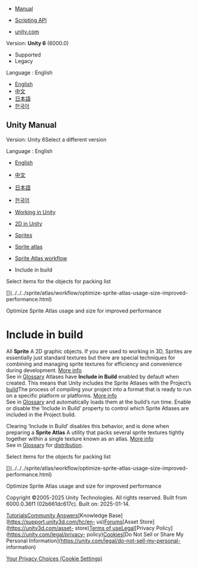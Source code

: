 [](https://docs.unity3d.com)

  * [Manual](../Manual/index.html)
  * [Scripting API](../ScriptReference/index.html)

  * [unity.com](https://unity.com/)

Version: **Unity 6** (6000.0)

  * Supported
  * Legacy

Language : English

  * [English](/Manual/sprite/atlas/workflow/include-build.html)
  * [中文](/cn/current/Manual/sprite/atlas/workflow/include-build.html)
  * [日本語](/ja/current/Manual/sprite/atlas/workflow/include-build.html)
  * [한국어](/kr/current/Manual/sprite/atlas/workflow/include-build.html)

[](https://docs.unity3d.com)

## Unity Manual

Version: Unity 6Select a different version

Language : English

  * [English](/Manual/sprite/atlas/workflow/include-build.html)
  * [中文](/cn/current/Manual/sprite/atlas/workflow/include-build.html)
  * [日本語](/ja/current/Manual/sprite/atlas/workflow/include-build.html)
  * [한국어](/kr/current/Manual/sprite/atlas/workflow/include-build.html)

  * [Working in Unity](../../../working-in-unity.html)
  * [2D in Unity](../../../Unity2D.html)
  * [Sprites](../../../sprite/sprite-landing.html)
  * [Sprite atlas](../../../sprite/atlas/atlas-landing.html)
  * [Sprite Atlas workflow](../../../sprite/atlas/workflow/workflow-landing.html)
  * Include in build

[](../../../sprite/atlas/workflow/select-items-objects-packing-list.html)

Select items for the objects for packing list

[](../../../sprite/atlas/workflow/optimize-sprite-atlas-usage-size-improved-
performance.html)

Optimize Sprite Atlas usage and size for improved performance

# Include in build

All **Sprite** A 2D graphic objects. If you are used to working in 3D, Sprites
are essentially just standard textures but there are special techniques for
combining and managing sprite textures for efficiency and convenience during
development. [More info](../../../sprite/sprite-landing.html)  
See in [Glossary](../../../Glossary.html#Sprite) Atlases have **Include in
Build** enabled by default when created. This means that Unity includes the
Sprite Atlases with the Project’s [build](../../../PublishingBuilds.html)The
process of compiling your project into a format that is ready to run on a
specific platform or platforms. [More info](../../../BuildSettings.html)  
See in [Glossary](../../../Glossary.html#build) and automatically loads them
at the build’s run time. Enable or disable the ‘Include in Build’ property to
control which Sprite Atlases are included in the Project build.

Clearing ‘Include in Build’ disables this behavior, and is done when preparing
a **Sprite Atlas** A utility that packs several sprite textures tightly
together within a single texture known as an atlas. [More
info](../../../sprite/atlas/v2/v2-landing.html)  
See in [Glossary](../../../Glossary.html#SpriteAtlas) for
[distribution](../distribution/distribution-landing.html).

[](../../../sprite/atlas/workflow/select-items-objects-packing-list.html)

Select items for the objects for packing list

[](../../../sprite/atlas/workflow/optimize-sprite-atlas-usage-size-improved-
performance.html)

Optimize Sprite Atlas usage and size for improved performance

Copyright ©2005-2025 Unity Technologies. All rights reserved. Built from
6000.0.36f1 (02b661dc617c). Built on: 2025-01-14.

[Tutorials](https://learn.unity.com/)[Community
Answers](https://answers.unity3d.com)[Knowledge
Base](https://support.unity3d.com/hc/en-
us)[Forums](https://forum.unity3d.com)[Asset Store](https://unity3d.com/asset-
store)[Terms of
use](https://docs.unity3d.com/Manual/TermsOfUse.html)[Legal](https://unity.com/legal)[Privacy
Policy](https://unity.com/legal/privacy-
policy)[Cookies](https://unity.com/legal/cookie-policy)[Do Not Sell or Share
My Personal Information](https://unity.com/legal/do-not-sell-my-personal-
information)

[Your Privacy Choices (Cookie Settings)](javascript:void\(0\);)


